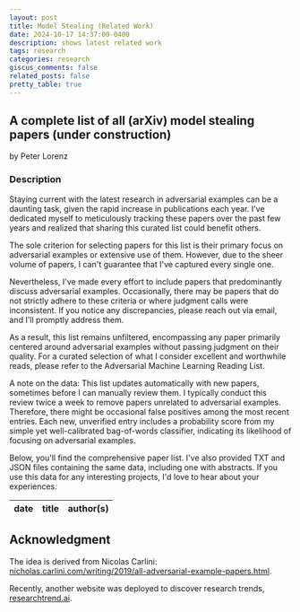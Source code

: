 ```yaml
---
layout: post
title: Model Stealing (Related Work)
date: 2024-10-17 14:37:00-0400
description: shows latest related work
tags: research
categories: research
giscus_comments: false
related_posts: false
pretty_table: true
---
```


## A complete list of all (arXiv) model stealing papers (under construction)

by Peter Lorenz

### Description

Staying current with the latest research in adversarial examples can be a daunting task, given the rapid increase in publications each year. I've dedicated myself to meticulously tracking these papers over the past few years and realized that sharing this curated list could benefit others.

The sole criterion for selecting papers for this list is their primary focus on adversarial examples or extensive use of them. However, due to the sheer volume of papers, I can't guarantee that I've captured every single one.

Nevertheless, I've made every effort to include papers that predominantly discuss adversarial examples. Occasionally, there may be papers that do not strictly adhere to these criteria or where judgment calls were inconsistent. If you notice any discrepancies, please reach out via email, and I'll promptly address them.

As a result, this list remains unfiltered, encompassing any paper primarily centered around adversarial examples without passing judgment on their quality. For a curated selection of what I consider excellent and worthwhile reads, please refer to the Adversarial Machine Learning Reading List.

A note on the data: This list updates automatically with new papers, sometimes before I can manually review them. I typically conduct this review twice a week to remove papers unrelated to adversarial examples. Therefore, there might be occasional false positives among the most recent entries. Each new, unverified entry includes a probability score from my simple yet well-calibrated bag-of-words classifier, indicating its likelihood of focusing on adversarial examples.

Below, you'll find the comprehensive paper list. I've also provided TXT and JSON files containing the same data, including one with abstracts. If you use this data for any interesting projects, I'd love to hear about your experiences.

<table
  data-toggle="table"
  data-show-fullscreen="true"
  data-pagination="false"
  data-search="true"
  data-show-columns="true"
  data-url="{{ '/assets/json/model_stealing_papers.json' | relative_url }}">
  <thead>
    <tr class="tr-class-1">
      <th data-field="date" data-sortable="true" data-width="50">date</th>
      <th data-field="title">title</th>
      <th data-field="author">author(s)</th>
    </tr>
  </thead>
</table>

<script>
  var $table = $('#table')
  var $page = $('#page')
  var $button = $('#button').text('selectPage')
  var $button2 = $('#button2').text('prevPage')
  var $button3 = $('#button3').text('nextPage')

  $(function() {
    $button.click(function () {
      $table.bootstrapTable('selectPage', +$page.val())
    })
    $button2.click(function () {
      $table.bootstrapTable('prevPage')
    })
    $button3.click(function () {
      $table.bootstrapTable('nextPage')
    })
  })
</script>

## Acknowledgment

The idea is derived from Nicolas Carlini:
[nicholas.carlini.com/writing/2019/all-adversarial-example-papers.html](https://nicholas.carlini.com/writing/2019/all-adversarial-example-papers.html).

Recently, another website was deployed to discover research trends, [researchtrend.ai](https://researchtrend.ai/communities/AAML).

